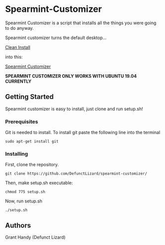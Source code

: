 # Spearmint-Customizer
Spearmint Customizer is a script that installs all the things you were going to do anyway.

Spearmint customizer turns the default desktop...

[Clean Install](https://i.imgur.com/2Vig7QB.png)

into this:

[Spearmint Customizer](https://i.imgur.com/2Vig7QB.png)

**SPEARMINT CUSTOMIZER ONLY WORKS WITH UBUNTU 19.04 CURRENTLY**

## Getting Started
Spearmint customizer is easy to install, just clone and run setup.sh!
### Prerequisites
Git is needed to install.
To install git paste the following line into the terminal
```
sudo apt-get install git
```
### Installing
First, clone the repository.
```
git clone https://github.com/DefunctLizard/spearmint-customizer/
```
Then, make setup.sh executable:
```
chmod 775 setup.sh
```
Now, run setup.sh
```
./setup.sh
```
## Authors
Grant Handy
(Defunct Lizard)
